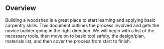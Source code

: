 ## Overview

Building a woodshed is a great place to start learning and applying basic carpentry skills. This document outlines the process involved and gets the novice builder going in the right direction. 
We will begin with a list of the necessary tools, then move on to basic tool safety, the design/plan, materials list, and then cover the process from start to finish. 
